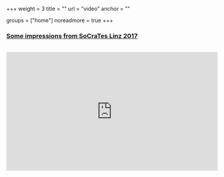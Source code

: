+++
weight = 3
title = ""
url = "video"
anchor = ""

groups = ["home"]
noreadmore = true
+++


<div class="row">

<a href="/gallery/images">
<h3>Some impressions from SoCraTes Linz 2017</h3><br/>
<div class="video">
<iframe width="560" height="315" src="https://www.youtube.com/embed/-VzCRLoa0cc" frameborder="0" allowfullscreen></iframe>
</div>
</a>

</div>

<!--more-->
